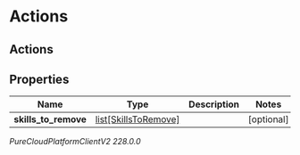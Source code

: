 # Actions

## Actions

## Properties

|Name | Type | Description | Notes|
|------------ | ------------- | ------------- | -------------|
| **skills_to_remove** | [list[SkillsToRemove]](SkillsToRemove) |  | [optional] |



_PureCloudPlatformClientV2 228.0.0_
